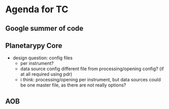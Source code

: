 # Agenda for TC

## Google summer of code

## Planetarypy Core
* design question: config files
  * per instrument?
  * data source config different file from processing/opening config? (if at all required using pdr)
  * i think: processing/opening per instrument, but data sources could be one master file, as there are not really options?
 
## AOB
